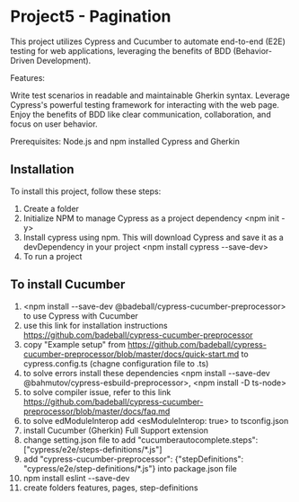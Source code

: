 # Project5 - Pagination
This project utilizes Cypress and Cucumber to automate end-to-end (E2E) testing for web applications, leveraging the benefits of BDD (Behavior-Driven Development).

Features:

Write test scenarios in readable and maintainable Gherkin syntax.
Leverage Cypress's powerful testing framework for interacting with the web page.
Enjoy the benefits of BDD like clear communication, collaboration, and focus on user behavior.

Prerequisites:
Node.js and npm installed
Cypress and Gherkin

## Installation

To install this project, follow these steps:

1. Create a folder <mkdir project_name>
2. Initialize NPM  to manage Cypress as a project dependency <npm init -y>
3. Install cypress using npm. This will download Cypress and save it 
as a devDependency in your project <npm install cypress --save-dev>
4. To run a project <npx cypress open>

## To install Cucumber

1. <npm install --save-dev  @badeball/cypress-cucumber-preprocessor> to use Cypress with Cucumber
2. use this link for installation instructions https://github.com/badeball/cypress-cucumber-preprocessor
3. copy "Example setup" from https://github.com/badeball/cypress-cucumber-preprocessor/blob/master/docs/quick-start.md to cypress.config.ts (chagne configuration file to .ts)
4. to solve errors install these dependencies <npm install --save-dev @bahmutov/cypress-esbuild-preprocessor>, <npm install -D ts-node>
5. to solve compiler issue, refer to this link <https://github.com/badeball/cypress-cucumber-preprocessor/blob/master/docs/faq.md>
6. to solve edModuleInterop add <esModuleInterop: true> to tsconfig.json
7. install Cucumber (Gherkin) Full Support extension
8. change setting.json file to add "cucumberautocomplete.steps": ["cypress/e2e/steps-definitions/*.js"]
9. add "cypress-cucumber-preprocessor": {"stepDefinitions": "cypress/e2e/step-definitions/*.js"} into package.json file
10. npm install eslint --save-dev
11. create folders features, pages, step-definitions
    

